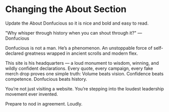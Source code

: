 # Changing the About Section

Update the About Donfucious so it is nice and bold and easy to read. 

"Why whisper through history when you can shout through it?" — Donfucious

Donfucious is not a man.
He’s a phenomenon.
An unstoppable force of self-declared greatness wrapped in ancient scrolls and modern flex.

This site is his headquarters — a loud monument to wisdom, winning, and wildly confident declarations.
Every quote, every campaign, every fake merch drop proves one simple truth:
Volume beats vision. Confidence beats competence. Donfucious beats history.

You’re not just visiting a website.
You’re stepping into the loudest leadership movement ever invented.

Prepare to nod in agreement. Loudly.